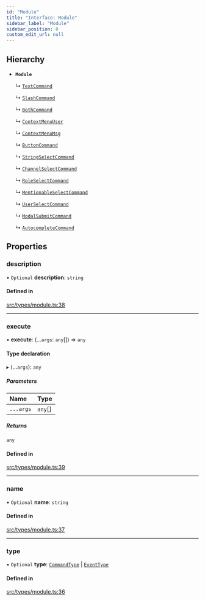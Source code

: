 ```yaml
---
id: "Module"
title: "Interface: Module"
sidebar_label: "Module"
sidebar_position: 0
custom_edit_url: null
---
```


## Hierarchy

- **`Module`**

  ↳ [`TextCommand`](TextCommand.md)

  ↳ [`SlashCommand`](SlashCommand.md)

  ↳ [`BothCommand`](BothCommand.md)

  ↳ [`ContextMenuUser`](ContextMenuUser.md)

  ↳ [`ContextMenuMsg`](ContextMenuMsg.md)

  ↳ [`ButtonCommand`](ButtonCommand.md)

  ↳ [`StringSelectCommand`](StringSelectCommand.md)

  ↳ [`ChannelSelectCommand`](ChannelSelectCommand.md)

  ↳ [`RoleSelectCommand`](RoleSelectCommand.md)

  ↳ [`MentionableSelectCommand`](MentionableSelectCommand.md)

  ↳ [`UserSelectCommand`](UserSelectCommand.md)

  ↳ [`ModalSubmitCommand`](ModalSubmitCommand.md)

  ↳ [`AutocompleteCommand`](AutocompleteCommand.md)

## Properties

### description

• `Optional` **description**: `string`

#### Defined in

[src/types/module.ts:38](https://github.com/sern-handler/handler/blob/eb2924c/src/types/module.ts#L38)

___

### execute

• **execute**: (...`args`: `any`[]) => `any`

#### Type declaration

▸ (...`args`): `any`

##### Parameters

| Name | Type |
| :------ | :------ |
| `...args` | `any`[] |

##### Returns

`any`

#### Defined in

[src/types/module.ts:39](https://github.com/sern-handler/handler/blob/eb2924c/src/types/module.ts#L39)

___

### name

• `Optional` **name**: `string`

#### Defined in

[src/types/module.ts:37](https://github.com/sern-handler/handler/blob/eb2924c/src/types/module.ts#L37)

___

### type

• `Optional` **type**: [`CommandType`](../enums/CommandType.md) \| [`EventType`](../enums/EventType.md)

#### Defined in

[src/types/module.ts:36](https://github.com/sern-handler/handler/blob/eb2924c/src/types/module.ts#L36)
